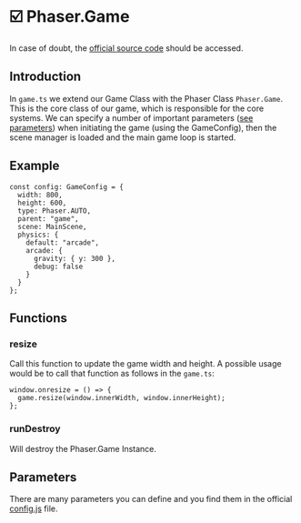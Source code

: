 # :ballot_box_with_check: Phaser.Game

In case of doubt, the [official source code](https://github.com/photonstorm/phaser) should be accessed.

## Introduction

In `game.ts` we extend our Game Class with the Phaser Class `Phaser.Game`.
This is the core class of our game, which is responsible for the core systems.
We can specify a number of important parameters ([see parameters](#parameters)) when
initiating the game (using the GameConfig), then the scene manager is loaded
and the main game loop is started.

## Example

```
const config: GameConfig = {
  width: 800,
  height: 600,
  type: Phaser.AUTO,
  parent: "game",
  scene: MainScene,
  physics: {
    default: "arcade",
    arcade: {
      gravity: { y: 300 },
      debug: false
    }
  }
};
```

## Functions

### resize

Call this function to update the game width and height.
A possible usage would be to call that function as follows in the `game.ts`:

```
window.onresize = () => {
  game.resize(window.innerWidth, window.innerHeight);
};
```

### runDestroy

Will destroy the Phaser.Game Instance.

## Parameters

There are many parameters you can define and you find them in the official
[config.js](https://github.com/photonstorm/phaser/blob/master/src/boot/Config.js)
file.
